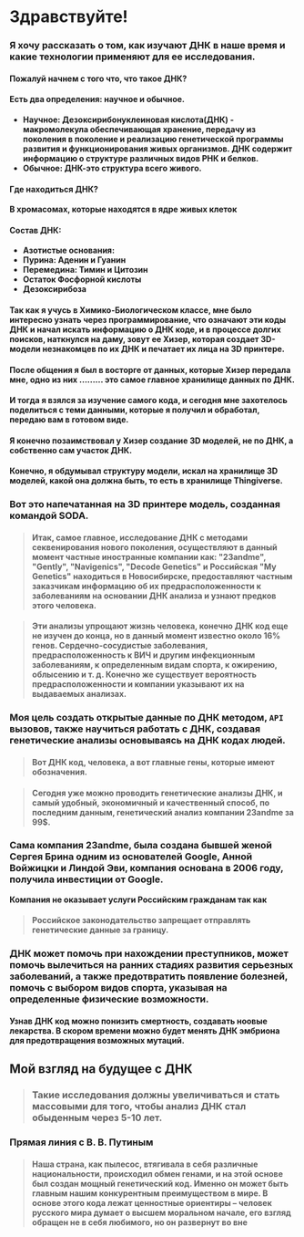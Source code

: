 # Здравствуйте!

### Я хочу рассказать о том, как изучают ДНК в наше время и какие технологии применяют для ее исследования.

#### Пожалуй начнем с того что, что такое ДНК?

#### Есть два определения: научное и обычное.
* **Научное: Дезоксирибонуклеиновая кислота(ДНК) - макромолекула обеспечивающая хранение, передачу из поколения в поколение и реализацию генетической программы развития и функционирования живых организмов. ДНК содержит информацию о структуре различных видов РНК и белков.**
* **Обычное: ДНК-это структура всего живого.**

#### Где находиться ДНК?

**В хромасомах, которые находятся в ядре живых клеток**

#### Состав ДНК:

* **Азотистые основания:** 
* **Пурина: Аденин и Гуанин** 
* **Перемедина: Тимин и Цитозин**
* **Остаток Фосфорной кислоты**
* **Дезоксирибоза**

#### Так как я учусь в Химико-Биологическом классе, мне было интересно узнать через программирование, что означают эти коды ДНК и начал искать информацию о ДНК коде, и в процессе долгих поисков, наткнулся на даму, зовут ее Хизер, которая создает 3D-модели незнакомцев по их ДНК и печатает их лица на 3D принтере. 

#### После общения я был в восторге от данных, которые Хизер передала мне, одно из них ......... это самое главное хранилище данных по ДНК.

#### И тогда я взялся за изучение самого кода, и сегодня мне захотелось поделиться с теми данными, которые я получил и обработал, передаю вам в готовом виде. 

#### Я конечно позаимствовал у Хизер создание 3D моделей, не по ДНК, а собственно сам участок ДНК.

#### Конечно, я обдумывал структуру модели, искал на хранилище 3D моделей, какой она должна быть, то есть в хранилище Thingiverse.
### Вот это напечатанная на 3D принтере модель, созданная командой SODA. 
> #### Итак, самое главное, исследование ДНК с методами секвенирования нового поколения, осуществляют в данный момент частные иностранные компании как: "23andme", "Gently", "Navigenics", "Decode Genetics" и Российская "My Genetics" находиться в Новосибирске, предоставляют частным заказчикам информацию об их предрасположенности к заболеваниям на основании ДНК анализа и узнают предков этого человека.

> #### Эти анализы упрощают жизнь человека, конечно ДНК код еще не изучен до конца, но в данный момент известно около 16% генов. Сердечно-сосудистые заболевания, предрасположенность к ВИЧ и другим инфекционным заболеваниям, к определенным видам спорта, к ожирению, облысению и т. д. Конечно же существует вероятность предрасположенности и компании указывают их на выдаваемых анализах.

### Моя цель создать открытые данные по ДНК методом, `API` вызовов, также научиться работать с ДНК, создавая генетические анализы основываясь на ДНК кодах людей.
> #### Вот ДНК код, человека, а вот главные гены, которые имеют обозначения.

> #### Сегодня уже можно проводить генетические анализы ДНК, и самый удобный, экономичный и качественный способ, по последним данным, генетический анализ компании 23andme за 99$. 

### Сама компания 23andme, была создана бывшей женой Сергея Брина одним из основателей Google, Анной Войжицки и Линдой Эви, компания основана в 2006 году, получила инвестиции от Google. 
**Компания не оказывает услуги Российским гражданам так как** 
>#### Российское законодательство запрещает отправлять генетические данные за границу. 

### ДНК может помочь при нахождении преступников, может помочь вылечиться на ранних стадиях развития серьезных заболеваний, а также предотвратить появление болезней, помочь с выбором видов спорта, указывая на определенные физические возможности. 

#### Узнав ДНК код можно понизить смертность, создавать ноовые лекарства. В скором времени можно будет менять ДНК эмбриона для предотвращения возможных мутаций.

## Мой взгляд на будущее с ДНК

>### Такие исследования должны увеличиваться и стать массовыми для того, чтобы анализ ДНК стал обыденным через 5-10 лет.
### Прямая линия с В. В. Путиным
>#### Наша страна, как пылесос, втягивала в себя различные национальности, происходил обмен генами, и на этой основе был создан мощный генетический код. Именно он может быть главным нашим конкурентным преимуществом в мире. В основе этого кода лежат ценностные ориентиры – человек русского мира думает о высшем моральном начале,  его взгляд обращен не в себя любимого, но он развернут во вне

